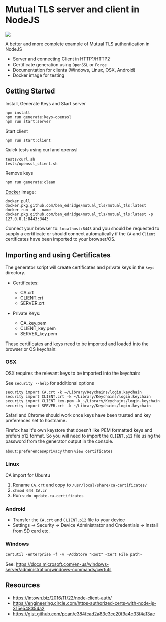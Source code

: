 # Mutual TLS server and client in NodeJS

![](https://github.com/BenEdridge/Mutual_TLS/workflows/CI/badge.svg)

A better and more complete example of Mutual TLS authentication in NodeJS

- Server and connecting Client in HTTP1/HTTP2
- Certificate generation using `OpenSSL` or `Forge` 
- Documentation for clients (Windows, Linux, OSX, Android)
- Docker image for testing

## Getting Started

Install, Generate Keys and Start server
```
npm install
npm run generate:keys-openssl
npm run start:server
```

Start client
```
npm run start:client
```

Quick tests using curl and openssl
```
tests/curl.sh
tests/openssl_client.sh
```

Remove keys
```
npm run generate:clean
```

[Docker](https://github.com/BenEdridge/Mutual_TLS/packages/57880) image:
```
docker pull docker.pkg.github.com/ben_edridge/mutual_tls/mutual_tls:latest
docker run -d --name docker.pkg.github.com/ben_edridge/mutual_tls/mutual_tls:latest -p 127.0.0.1:8443:8443
```

Connect your browser to: `localhost:8443` and you should be requested to supply a certificate or should connect automatically if the `CA` and `Client`
certificates have been imported to your browser/OS.

## Importing and using Certificates

The generator script will create certificates and private keys in the `keys` directory.

- Certificates:
  - CA.crt
  - CLIENT.crt
  - SERVER.crt

- Private Keys:
  - CA_key.pem
  - CLIENT_key.pem
  - SERVER_key.pem

These certificates and keys need to be imported and loaded into the browser or OS keychain:

### OSX

OSX requires the relevant keys to be imported into the keychain:

See `security --help` for additional options

```
security import CA.crt -k ~/Library/Keychains/login.keychain
security import CLIENT.crt -k ~/Library/Keychains/login.keychain
security import CLIENT_key.pem -k ~/Library/Keychains/login.keychain
security import SERVER.crt -k ~/Library/Keychains/login.keychain
```

Safari and Chrome should work once keys have been trusted and key preferences set to hostname.

Firefox has it's own keystore that doesn't like PEM formatted keys and prefers p12 format.
So you will need to import the `CLIENT.p12` file using the password from the generator output in the console.

`about:preferences#privacy` then `view certificates`

### Linux

CA import for Ubuntu

1. Rename `CA.crt` and copy to `/usr/local/share/ca-certificates/`
2. `chmod 644 CA.cr`
3. Run `sudo update-ca-certificates`

### Android

- Transfer the `CA.crt` and `CLIENT.p12` file to your device
- Settings -> Security -> Device Administrator and Credentials -> Install from SD card etc.

### Windows

```
certutil -enterprise -f -v -AddStore "Root" <Cert File path>
```

See: 
https://docs.microsoft.com/en-us/windows-server/administration/windows-commands/certutil

## Resources
- https://intown.biz/2016/11/22/node-client-auth/
- https://engineering.circle.com/https-authorized-certs-with-node-js-315e548354a2
- https://gist.github.com/pcan/e384fcad2a83e3ce20f9a4c33f4a13ae

